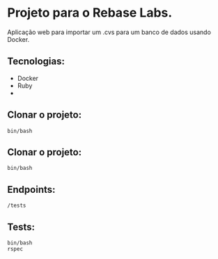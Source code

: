 # Projeto para o Rebase Labs.

Aplicação web para importar um .cvs para um banco de dados usando Docker.

## Tecnologias:
- Docker
- Ruby
- 

## Clonar o projeto: 
```
bin/bash
```
## Clonar o projeto: 
```
bin/bash
```
## Endpoints: 
```
/tests
```
## Tests: 
```
bin/bash
rspec
```



